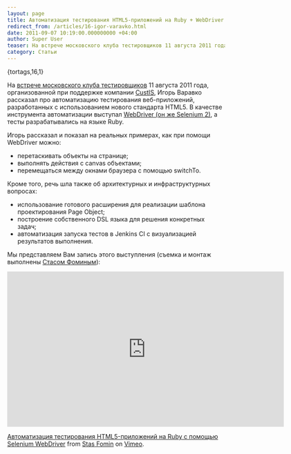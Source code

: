 ```yaml
---
layout: page
title: Автоматизация тестирования HTML5-приложений на Ruby + WebDriver
redirect_from: /articles/16-igor-varavko.html
date: 2011-09-07 10:19:00.000000000 +04:00
author: Super User
teaser: На встрече московского клуба тестировщиков 11 августа 2011 года, Игорь Варавко рассказал про автоматизацию тестирования веб-приложений, разработанных с использованием нового стандарта HTML5. В качестве инструмента автоматизации выступал WebDriver (он же Selenium 2), а тесты разрабатывались на языке Ruby. Мы представляем Вам запись этого выступления</p>
category: Статьи
---
```

<p>{tortags,16,1}</p>
<p>На <a href="http://testing-club.ru/2011/07/4-meet/">встрече московского клуба тестировщиков</a> 11 августа 2011 года, организованной при поддержке компании <a href="http://custis.ru/">CustIS</a>, Игорь Варавко рассказал про автоматизацию тестирования веб-приложений, разработанных с использованием нового стандарта HTML5. В качестве инструмента автоматизации выступал <a href="articles/15-selenium-201">WebDriver (он же Selenium 2)</a>, а тесты разрабатывались на языке Ruby.</p>
<p>Игорь рассказал и показал на реальных примерах, как при помощи WebDriver можно:</p>
<ul>
<li>перетаскивать объекты на странице;</li>
<li>выполнять действия с canvas объектами;</li>
<li>перемещаться между окнами браузера с помощью switchTo.</li>
</ul>
<p>Кроме того, речь шла также об архитектурных и инфраструктурных вопросах:</p>
<ul>
<li>использование готового расширения для реализации шаблона проектирования Page Object;</li>
<li>построение собственного DSL языка для решения конкретных задач;</li>
<li>автоматизация запуска тестов в Jenkins CI с визуализацией результатов выполнения.</li>
</ul>
<p>Мы представляем Вам запись этого выступления (съемка и монтаж выполнены <a href="http://belonesox.moikrug.ru/">Стасом Фоминым</a>):</p><p><iframe src="http://player.vimeo.com/video/28027059?title=0&amp;byline=0&amp;portrait=0" frameborder="0" width="640" height="360"></iframe></p>
<p><a href="http://vimeo.com/28027059">Автоматизация тестирования HTML5-приложений на Ruby c помощью Selenium WebDriver</a> from <a href="http://vimeo.com/belonesox">Stas Fomin</a> on <a href="http://vimeo.com">Vimeo</a>.</p>
